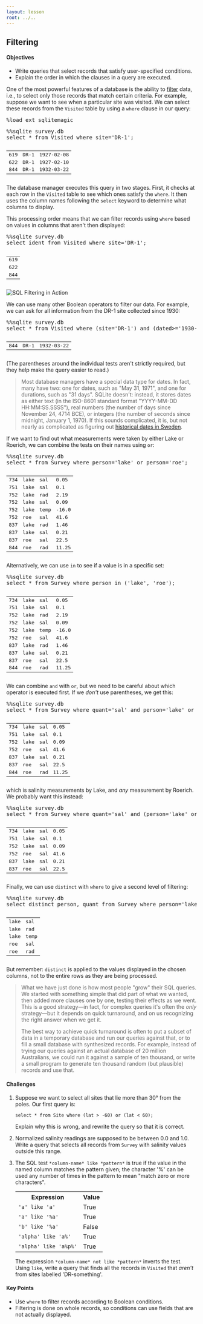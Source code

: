 ```yaml
---
layout: lesson
root: ../..
---
```


## Filtering


<div class="objectives">
<h4 id="objectives">Objectives</h4>
<ul>
<li>Write queries that select records that satisfy user-specified conditions.</li>
<li>Explain the order in which the clauses in a query are executed.</li>
</ul>
</div>


<div>
<p>One of the most powerful features of a database is the ability to <a href="../../gloss.html#filter">filter</a> data, i.e., to select only those records that match certain criteria. For example, suppose we want to see when a particular site was visited. We can select these records from the <code>Visited</code> table by using a <code>where</code> clause in our query:</p>
</div>


<div class="in">
<pre>%load_ext sqlitemagic</pre>
</div>


<div class="in">
<pre>%%sqlite survey.db
select * from Visited where site=&#39;DR-1&#39;;</pre>
</div>

<div class="out">
<pre><table>
<tr><td>619</td><td>DR-1</td><td>1927-02-08</td></tr>
<tr><td>622</td><td>DR-1</td><td>1927-02-10</td></tr>
<tr><td>844</td><td>DR-1</td><td>1932-03-22</td></tr>
</table></pre>
</div>


<div>
<p>The database manager executes this query in two stages. First, it checks at each row in the <code>Visited</code> table to see which ones satisfy the <code>where</code>. It then uses the column names following the <code>select</code> keyword to determine what columns to display.</p>
</div>


<div>
<p>This processing order means that we can filter records using <code>where</code> based on values in columns that aren't then displayed:</p>
</div>


<div class="in">
<pre>%%sqlite survey.db
select ident from Visited where site=&#39;DR-1&#39;;</pre>
</div>

<div class="out">
<pre><table>
<tr><td>619</td></tr>
<tr><td>622</td></tr>
<tr><td>844</td></tr>
</table></pre>
</div>


<div>
<p><img src="img/sql-filter.svg" alt="SQL Filtering in Action" /></p>
</div>


<div>
<p>We can use many other Boolean operators to filter our data. For example, we can ask for all information from the DR-1 site collected since 1930:</p>
</div>


<div class="in">
<pre>%%sqlite survey.db
select * from Visited where (site=&#39;DR-1&#39;) and (dated&gt;=&#39;1930-00-00&#39;);</pre>
</div>

<div class="out">
<pre><table>
<tr><td>844</td><td>DR-1</td><td>1932-03-22</td></tr>
</table></pre>
</div>


<div>
<p>(The parentheses around the individual tests aren't strictly required, but they help make the query easier to read.)</p>
<blockquote>
<p>Most database managers have a special data type for dates. In fact, many have two: one for dates, such as &quot;May 31, 1971&quot;, and one for durations, such as &quot;31 days&quot;. SQLite doesn't: instead, it stores dates as either text (in the ISO-8601 standard format &quot;YYYY-MM-DD HH:MM:SS.SSSS&quot;), real numbers (the number of days since November 24, 4714 BCE), or integers (the number of seconds since midnight, January 1, 1970). If this sounds complicated, it is, but not nearly as complicated as figuring out <a href="http://en.wikipedia.org/wiki/Swedish_calendar">historical dates in Sweden</a>.</p>
</blockquote>
</div>


<div>
<p>If we want to find out what measurements were taken by either Lake or Roerich, we can combine the tests on their names using <code>or</code>:</p>
</div>


<div class="in">
<pre>%%sqlite survey.db
select * from Survey where person=&#39;lake&#39; or person=&#39;roe&#39;;</pre>
</div>

<div class="out">
<pre><table>
<tr><td>734</td><td>lake</td><td>sal</td><td>0.05</td></tr>
<tr><td>751</td><td>lake</td><td>sal</td><td>0.1</td></tr>
<tr><td>752</td><td>lake</td><td>rad</td><td>2.19</td></tr>
<tr><td>752</td><td>lake</td><td>sal</td><td>0.09</td></tr>
<tr><td>752</td><td>lake</td><td>temp</td><td>-16.0</td></tr>
<tr><td>752</td><td>roe</td><td>sal</td><td>41.6</td></tr>
<tr><td>837</td><td>lake</td><td>rad</td><td>1.46</td></tr>
<tr><td>837</td><td>lake</td><td>sal</td><td>0.21</td></tr>
<tr><td>837</td><td>roe</td><td>sal</td><td>22.5</td></tr>
<tr><td>844</td><td>roe</td><td>rad</td><td>11.25</td></tr>
</table></pre>
</div>


<div>
<p>Alternatively, we can use <code>in</code> to see if a value is in a specific set:</p>
</div>


<div class="in">
<pre>%%sqlite survey.db
select * from Survey where person in (&#39;lake&#39;, &#39;roe&#39;);</pre>
</div>

<div class="out">
<pre><table>
<tr><td>734</td><td>lake</td><td>sal</td><td>0.05</td></tr>
<tr><td>751</td><td>lake</td><td>sal</td><td>0.1</td></tr>
<tr><td>752</td><td>lake</td><td>rad</td><td>2.19</td></tr>
<tr><td>752</td><td>lake</td><td>sal</td><td>0.09</td></tr>
<tr><td>752</td><td>lake</td><td>temp</td><td>-16.0</td></tr>
<tr><td>752</td><td>roe</td><td>sal</td><td>41.6</td></tr>
<tr><td>837</td><td>lake</td><td>rad</td><td>1.46</td></tr>
<tr><td>837</td><td>lake</td><td>sal</td><td>0.21</td></tr>
<tr><td>837</td><td>roe</td><td>sal</td><td>22.5</td></tr>
<tr><td>844</td><td>roe</td><td>rad</td><td>11.25</td></tr>
</table></pre>
</div>


<div>
<p>We can combine <code>and</code> with <code>or</code>, but we need to be careful about which operator is executed first. If we <em>don't</em> use parentheses, we get this:</p>
</div>


<div class="in">
<pre>%%sqlite survey.db
select * from Survey where quant=&#39;sal&#39; and person=&#39;lake&#39; or person=&#39;roe&#39;;</pre>
</div>

<div class="out">
<pre><table>
<tr><td>734</td><td>lake</td><td>sal</td><td>0.05</td></tr>
<tr><td>751</td><td>lake</td><td>sal</td><td>0.1</td></tr>
<tr><td>752</td><td>lake</td><td>sal</td><td>0.09</td></tr>
<tr><td>752</td><td>roe</td><td>sal</td><td>41.6</td></tr>
<tr><td>837</td><td>lake</td><td>sal</td><td>0.21</td></tr>
<tr><td>837</td><td>roe</td><td>sal</td><td>22.5</td></tr>
<tr><td>844</td><td>roe</td><td>rad</td><td>11.25</td></tr>
</table></pre>
</div>


<div>
<p>which is salinity measurements by Lake, and <em>any</em> measurement by Roerich. We probably want this instead:</p>
</div>


<div class="in">
<pre>%%sqlite survey.db
select * from Survey where quant=&#39;sal&#39; and (person=&#39;lake&#39; or person=&#39;roe&#39;);</pre>
</div>

<div class="out">
<pre><table>
<tr><td>734</td><td>lake</td><td>sal</td><td>0.05</td></tr>
<tr><td>751</td><td>lake</td><td>sal</td><td>0.1</td></tr>
<tr><td>752</td><td>lake</td><td>sal</td><td>0.09</td></tr>
<tr><td>752</td><td>roe</td><td>sal</td><td>41.6</td></tr>
<tr><td>837</td><td>lake</td><td>sal</td><td>0.21</td></tr>
<tr><td>837</td><td>roe</td><td>sal</td><td>22.5</td></tr>
</table></pre>
</div>


<div>
<p>Finally, we can use <code>distinct</code> with <code>where</code> to give a second level of filtering:</p>
</div>


<div class="in">
<pre>%%sqlite survey.db
select distinct person, quant from Survey where person=&#39;lake&#39; or person=&#39;roe&#39;;</pre>
</div>

<div class="out">
<pre><table>
<tr><td>lake</td><td>sal</td></tr>
<tr><td>lake</td><td>rad</td></tr>
<tr><td>lake</td><td>temp</td></tr>
<tr><td>roe</td><td>sal</td></tr>
<tr><td>roe</td><td>rad</td></tr>
</table></pre>
</div>


<div>
<p>But remember: <code>distinct</code> is applied to the values displayed in the chosen columns, not to the entire rows as they are being processed.</p>
<blockquote>
<p>What we have just done is how most people &quot;grow&quot; their SQL queries. We started with something simple that did part of what we wanted, then added more clauses one by one, testing their effects as we went. This is a good strategy—in fact, for complex queries it's often the <em>only</em> strategy—but it depends on quick turnaround, and on us recognizing the right answer when we get it.</p>
<p>The best way to achieve quick turnaround is often to put a subset of data in a temporary database and run our queries against that, or to fill a small database with synthesized records. For example, instead of trying our queries against an actual database of 20 million Australians, we could run it against a sample of ten thousand, or write a small program to generate ten thousand random (but plausible) records and use that.</p>
</blockquote>
</div>


<div>
<h4 id="challenges">Challenges</h4>
<ol style="list-style-type: decimal">
<li><p>Suppose we want to select all sites that lie more than 30° from the poles. Our first query is:</p>
<pre><code>select * from Site where (lat &gt; -60) or (lat &lt; 60);</code></pre>
<p>Explain why this is wrong, and rewrite the query so that it is correct.</p></li>
<li><p>Normalized salinity readings are supposed to be between 0.0 and 1.0. Write a query that selects all records from <code>Survey</code> with salinity values outside this range.</p></li>
<li><p>The SQL test <code>*column-name* like *pattern*</code> is true if the value in the named column matches the pattern given; the character '%' can be used any number of times in the pattern to mean &quot;match zero or more characters&quot;.</p>
<table>
  <tr> <th>
Expression
</th> <th>
Value
</th> </tr>
  <tr> <td>
<code>'a' like 'a'</code>
</td> <td>
True
</td> </tr>
  <tr> <td>
<code>'a' like '%a'</code>
</td> <td>
True
</td> </tr>
  <tr> <td>
<code>'b' like '%a'</code>
</td> <td>
False
</td> </tr>
  <tr> <td>
<code>'alpha' like 'a%'</code>
</td> <td>
True
</td> </tr>
  <tr> <td>
<code>'alpha' like 'a%p%'</code>
</td> <td>
True
</td> </tr>
</table>
<p>The expression <code>*column-name* not like *pattern*</code> inverts the test. Using <code>like</code>, write a query that finds all the records in <code>Visited</code> that <em>aren't</em> from sites labelled 'DR-something'.</p></li>
</ol>
</div>


<div class="keypoints">
<h4 id="key-points">Key Points</h4>
<ul>
<li>Use <code>where</code> to filter records according to Boolean conditions.</li>
<li>Filtering is done on whole records, so conditions can use fields that are not actually displayed.</li>
</ul>
</div>
